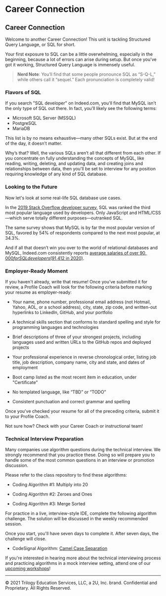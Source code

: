 # Career Connection

## Career Connection

Welcome to another Career Connection! This unit is tackling Structured Query Language, or SQL for short.

Your first exposure to SQL can be a little overwhelming, especially in the beginning, because a lot of errors can arise during setup. But once you've got it working, Structured Query Language is immensely useful.

> **Nerd Note**: You’ll find that some people pronounce SQL as “S-Q-L,” while others call it “sequel.” Each pronunciation is completely valid!

### Flavors of SQL

If you search "SQL developer" on Indeed.com, you'll find that MySQL isn’t the only type of SQL out there. In fact, you’ll likely see the following terms:

- Microsoft SQL Server (MSSQL)
- PostgreSQL
- MariaDB

This list is by no means exhaustive&mdash;many other SQLs exist. But at the end of the day, it doesn’t matter.

Why’s that? Well, the various SQLs aren’t all that different from each other. If you concentrate on fully understanding the concepts of MySQL, like reading, writing, deleting, and updating data, and creating joins and relationships between data, then you'll be set to interview for any position requiring knowledge of any kind of SQL database.

### Looking to the Future

Now let's look at some real-life SQL database use cases.

In the [2019 Stack Overflow developer survey](https://insights.stackoverflow.com/survey/2019), SQL was ranked the third most popular language used by developers. Only JavaScript and HTML/CSS&mdash;which serve totally different purposes&mdash;outranked SQL.

The same survey shows that MySQL is by far the most popular version of SQL, favored by 54% of respondents compared to the next most popular, at 34.3%.

And if all that doesn’t win you over to the world of relational databases and MySQL, Indeed.com consistently reports [average salaries of over $90,000 for SQL developers ($91,412 in 2020)](https://www.indeed.com/career/sql-developer/salaries).

### Employer-Ready Moment

If you haven't already, write that resume! Once you’ve submitted it for review, a Profile Coach will look for the following criteria before marking your resume as employer-ready:

- Your name, phone number, professional email address (not Hotmail, Yahoo, AOL, or a school address), city, state, zip code, and written-out hyperlinks to LinkedIn, GitHub, and your portfolio

- A technical skills section that conforms to standard spelling and style for programming languages and technologies

- Brief descriptions of three of your strongest projects, including languages used and written URLs to the GitHub repos and deployed projects

- Your professional experience in reverse chronological order, listing job title, job description, company name, city and state, and dates of employment

- Boot camp listed as the most recent item in education, under "Certificate"

- No templated language, like “TBD” or “TODO”

- Consistent punctuation and correct grammar and spelling

Once you've checked your resume for all of the preceding criteria, submit it to your Profile Coach.

Not sure how? Check with your Career Coach or instructional team!

### Technical Interview Preparation

Many companies use algorithm questions during the technical interview. We strongly recommend that you practice these. Doing so will prepare you to handle some of the most common questions in an interview or promotion discussion.

Please refer to the class repository to find these algorithms:

- Coding Algorithm #1: Multiply into 20

- Coding Algorithm #2: Zeroes and Ones

- Coding Algorithm #3: Merge Sorted

For practice in a live, interview-style IDE, complete the following algorithm challenge. The solution will be discussed in the weekly recommended session.

Once you start, you'll have seven days to complete it. After seven days, the challenge will close.

- CodeSignal Algorithm: [Camel Case Separation](https://app.codesignal.com/public-test/Az2qBBpbLLktvi6MR/6KJ2ebjXrCiSPo)

If you're interested in hearing more about the technical interviewing process and practicing algorithms in a mock interview setting, attend one of our [upcoming workshops](https://careernetwork.2u.com/?utm_medium=Academics&utm_source=boot_camp)!

---
© 2021 Trilogy Education Services, LLC, a 2U, Inc. brand. Confidential and Proprietary. All Rights Reserved.
